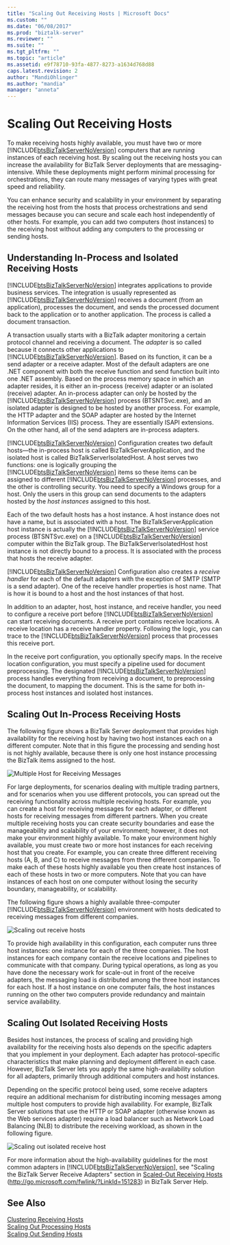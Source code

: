 ```yaml
---
title: "Scaling Out Receiving Hosts | Microsoft Docs"
ms.custom: ""
ms.date: "06/08/2017"
ms.prod: "biztalk-server"
ms.reviewer: ""
ms.suite: ""
ms.tgt_pltfrm: ""
ms.topic: "article"
ms.assetid: e9f78710-93fa-4877-8273-a1634d768d88
caps.latest.revision: 2
author: "MandiOhlinger"
ms.author: "mandia"
manager: "anneta"
---
```

# Scaling Out Receiving Hosts
To make receiving hosts highly available, you must have two or more [!INCLUDE[btsBizTalkServerNoVersion](../includes/btsbiztalkservernoversion-md.md)] computers that are running instances of each receiving host. By scaling out the receiving hosts you can increase the availability for BizTalk Server deployments that are messaging-intensive. While these deployments might perform minimal processing for orchestrations, they can route many messages of varying types with great speed and reliability.  
  
 You can enhance security and scalability in your environment by separating the receiving host from the hosts that process orchestrations and send messages because you can secure and scale each host independently of other hosts. For example, you can add two computers (host instances) to the receiving host without adding any computers to the processing or sending hosts.  
  
## Understanding In-Process and Isolated Receiving Hosts  
 [!INCLUDE[btsBizTalkServerNoVersion](../includes/btsbiztalkservernoversion-md.md)] integrates applications to provide business services. The integration is usually represented as [!INCLUDE[btsBizTalkServerNoVersion](../includes/btsbiztalkservernoversion-md.md)] receives a document (from an application), processes the document, and sends the processed document back to the application or to another application. The process is called a document transaction.  
  
 A transaction usually starts with a BizTalk adapter monitoring a certain protocol channel and receiving a document. The *adapter* is so called because it connects other applications to [!INCLUDE[btsBizTalkServerNoVersion](../includes/btsbiztalkservernoversion-md.md)]. Based on its function, it can be a send adapter or a receive adapter. Most of the default adapters are one .NET component with both the receive function and send function built into one .NET assembly. Based on the process memory space in which an adapter resides, it is either an in-process (receive) adapter or an isolated (receive) adapter. An in-process adapter can only be hosted by the [!INCLUDE[btsBizTalkServerNoVersion](../includes/btsbiztalkservernoversion-md.md)] process (BTSNTSvc.exe), and an isolated adapter is designed to be hosted by another process. For example, the HTTP adapter and the SOAP adapter are hosted by the Internet Information Services (IIS) process. They are essentially ISAPI extensions. On the other hand, all of the send adapters are in-process adapters.  
  
 [!INCLUDE[btsBizTalkServerNoVersion](../includes/btsbiztalkservernoversion-md.md)] Configuration creates two default hosts—the in-process host is called BizTalkServerApplication, and the isolated host is called BizTalkServerIsolatedHost. A host serves two functions: one is logically grouping the [!INCLUDE[btsBizTalkServerNoVersion](../includes/btsbiztalkservernoversion-md.md)] items so these items can be assigned to different [!INCLUDE[btsBizTalkServerNoVersion](../includes/btsbiztalkservernoversion-md.md)] processes, and the other is controlling security. You need to specify a Windows group for a host. Only the users in this group can send documents to the adapters hosted by the *host instances* assigned to this host.  
  
 Each of the two default hosts has a host instance. A host instance does not have a name, but is associated with a host. The BizTalkServerApplication host instance is actually the [!INCLUDE[btsBizTalkServerNoVersion](../includes/btsbiztalkservernoversion-md.md)] service process (BTSNTSvc.exe) on a [!INCLUDE[btsBizTalkServerNoVersion](../includes/btsbiztalkservernoversion-md.md)] computer within the BizTalk group. The BizTalkServerIsolatedHost host instance is not directly bound to a process. It is associated with the process that hosts the receive adapter.  
  
 [!INCLUDE[btsBizTalkServerNoVersion](../includes/btsbiztalkservernoversion-md.md)] Configuration also creates a *receive handler* for each of the default adapters with the exception of SMTP (SMTP is a send adapter). One of the receive handler properties is host name. That is how it is bound to a host and the host instances of that host.  
  
 In addition to an adapter, host, host instance, and receive handler, you need to configure a receive port before [!INCLUDE[btsBizTalkServerNoVersion](../includes/btsbiztalkservernoversion-md.md)] can start receiving documents. A receive port contains receive locations. A receive location has a receive handler property. Following the logic, you can trace to the [!INCLUDE[btsBizTalkServerNoVersion](../includes/btsbiztalkservernoversion-md.md)] process that processes this receive port.  
  
 In the receive port configuration, you optionally specify maps. In the receive location configuration, you must specify a pipeline used for document preprocessing. The designated [!INCLUDE[btsBizTalkServerNoVersion](../includes/btsbiztalkservernoversion-md.md)] process handles everything from receiving a document, to preprocessing the document, to mapping the document. This is the same for both in-process host instances and isolated host instances.  
  
## Scaling Out In-Process Receiving Hosts  
 The following figure shows a BizTalk Server deployment that provides high availability for the receiving host by having two host instances each on a different computer. Note that in this figure the processing and sending host is not highly available, because there is only one host instance processing the BizTalk items assigned to the host.  
  
 ![Multiple Host for Receiving Messages](../core/media/tdi-ha-scalereceive.gif "TDI_HA_ScaleReceive")  
  
 For large deployments, for scenarios dealing with multiple trading partners, and for scenarios when you use different protocols, you can spread out the receiving functionality across multiple receiving hosts. For example, you can create a host for receiving messages for each adapter, or different hosts for receiving messages from different partners. When you create multiple receiving hosts you can create security boundaries and ease the manageability and scalability of your environment; however, it does not make your environment highly available. To make your environment highly available, you must create two or more host instances for each receiving host that you create. For example, you can create three different receiving hosts (A, B, and C) to receive messages from three different companies. To make each of these hosts highly available you then create host instances of each of these hosts in two or more computers. Note that you can have instances of each host on one computer without losing the security boundary, manageability, or scalability.  
  
 The following figure shows a highly available three-computer [!INCLUDE[btsBizTalkServerNoVersion](../includes/btsbiztalkservernoversion-md.md)] environment with hosts dedicated to receiving messages from different companies.  
  
 ![Scaling out receive hosts](../technical-guides/media/04bd4234-dc71-49d8-b630-0643390b29f0.gif "04bd4234-dc71-49d8-b630-0643390b29f0")  
  
 To provide high availability in this configuration, each computer runs three host instances: one instance for each of the three companies. The host instances for each company contain the receive locations and pipelines to communicate with that company. During typical operations, as long as you have done the necessary work for scale-out in front of the receive adapters, the messaging load is distributed among the three host instances for each host. If a host instance on one computer fails, the host instances running on the other two computers provide redundancy and maintain service availability.  
  
## Scaling Out Isolated Receiving Hosts  
 Besides host instances, the process of scaling and providing high availability for the receiving hosts also depends on the specific adapters that you implement in your deployment. Each adapter has protocol-specific characteristics that make planning and deployment different in each case. However, BizTalk Server lets you apply the same high-availability solution for all adapters, primarily through additional computers and host instances.  
  
 Depending on the specific protocol being used, some receive adapters require an additional mechanism for distributing incoming messages among multiple host computers to provide high availability. For example, BizTalk Server solutions that use the HTTP or SOAP adapter (otherwise known as the Web services adapter) require a load balancer such as Network Load Balancing (NLB) to distribute the receiving workload, as shown in the following figure.  
  
 ![Scaling out isolated receive host](../technical-guides/media/cb38ec25-bfb0-4a55-8464-b7918b6fc746.gif "cb38ec25-bfb0-4a55-8464-b7918b6fc746")  
  
 For more information about the high-availability guidelines for the most common adapters in [!INCLUDE[btsBizTalkServerNoVersion](../includes/btsbiztalkservernoversion-md.md)], see "Scaling the BizTalk Server Receive Adapters" section in [Scaled-Out Receiving Hosts](http://go.microsoft.com/fwlink/?LinkId=151283) (<http://go.microsoft.com/fwlink/?LinkId=151283>) in BizTalk Server Help.  
  
## See Also  
 [Clustering Receiving Hosts](../technical-guides/clustering-receiving-hosts.md)   
 [Scaling Out Processing Hosts](../technical-guides/scaling-out-processing-hosts.md)   
 [Scaling Out Sending Hosts](../technical-guides/scaling-out-sending-hosts.md)